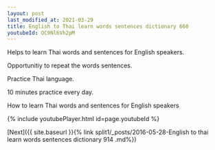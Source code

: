 ```yaml
---
layout: post
last_modified_at: 2021-03-29
title: English to Thai learn words sentences dictionary 660 
youtubeId: OC9Nl6Vh2pM
---
```

 
 
Helps to learn Thai words and sentences for English speakers.

Opportunitiy to repeat the words sentences. 

Practice Thai language. 
 
10 minutes practice every day. 
 
How to learn Thai words and sentences for English speakers 
 
{% include youtubePlayer.html id=page.youtubeId %}
 
 
[Next]({{ site.baseurl }}{% link  split1/_posts/2016-05-28-English to thai learn words sentences dictionary 914 .md%})
 
